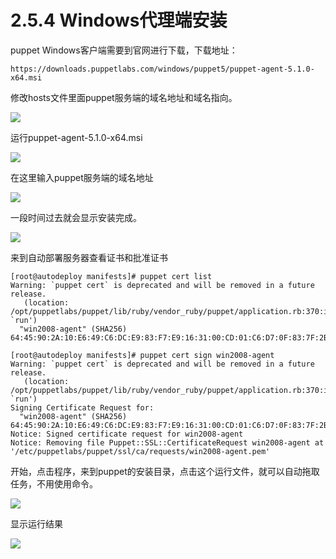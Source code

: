 # 2.5.4 Windows代理端安装

puppet Windows客户端需要到官网进行下载，下载地址：

```text
https://downloads.puppetlabs.com/windows/puppet5/puppet-agent-5.1.0-x64.msi
```

修改hosts文件里面puppet服务端的域名地址和域名指向。

![](../../.gitbook/assets/image%20%2823%29.png)

运行puppet-agent-5.1.0-x64.msi

![](../../.gitbook/assets/image%20%2813%29.png)

在这里输入puppet服务端的域名地址

![](../../.gitbook/assets/image%20%2811%29.png)

一段时间过去就会显示安装完成。

![](../../.gitbook/assets/image%20%2815%29.png)

来到自动部署服务器查看证书和批准证书

```text
[root@autodeploy manifests]# puppet cert list
Warning: `puppet cert` is deprecated and will be removed in a future release.
   (location: /opt/puppetlabs/puppet/lib/ruby/vendor_ruby/puppet/application.rb:370:in `run')
  "win2008-agent" (SHA256) 64:45:90:2A:10:E6:49:C6:DC:E9:83:F7:E9:16:31:00:CD:01:C6:D7:0F:83:7F:2B:2B:B7:97:13:09:B8:6C:6D

[root@autodeploy manifests]# puppet cert sign win2008-agent
Warning: `puppet cert` is deprecated and will be removed in a future release.
   (location: /opt/puppetlabs/puppet/lib/ruby/vendor_ruby/puppet/application.rb:370:in `run')
Signing Certificate Request for:
  "win2008-agent" (SHA256) 64:45:90:2A:10:E6:49:C6:DC:E9:83:F7:E9:16:31:00:CD:01:C6:D7:0F:83:7F:2B:2B:B7:97:13:09:B8:6C:6D
Notice: Signed certificate request for win2008-agent
Notice: Removing file Puppet::SSL::CertificateRequest win2008-agent at '/etc/puppetlabs/puppet/ssl/ca/requests/win2008-agent.pem'

```

开始，点击程序，来到puppet的安装目录，点击这个运行文件，就可以自动拖取任务，不用使用命令。

![](../../.gitbook/assets/image%20%2824%29.png)

显示运行结果

![](../../.gitbook/assets/image%20%2812%29.png)

